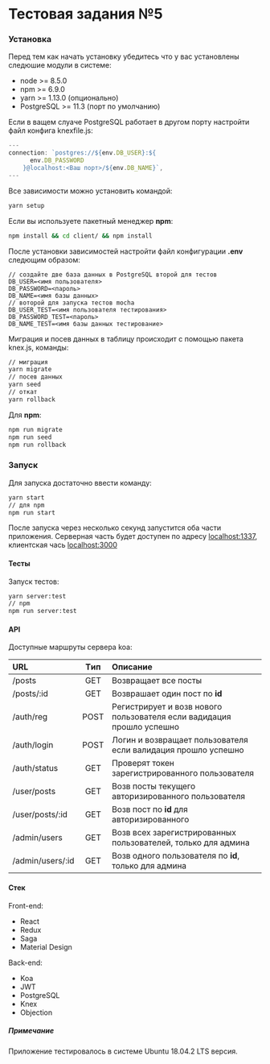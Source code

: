 # Тестовая задания №5
### Установка
Перед тем как начать установку убедитесь что у вас установлены следюшие модули в системе:
* node >= 8.5.0
* npm >= 6.9.0
* yarn >= 1.13.0 (опционально)
* PostgreSQL >= 11.3 (порт по умолчанию)

Если в ващем слуаче PostgreSQL работает в другом порту настройти файл конфига knexfile.js:
```js
---
connection: `postgres://${env.DB_USER}:${
      env.DB_PASSWORD
    }@localhost:<Ваш порт>/${env.DB_NAME}`,
---
```

Все зависимости можно установить командой:
```bash
yarn setup
```
Если вы используете пакетный менеджер **npm**:
```bash
npm install && cd client/ && npm install
```
После установки зависимостей настройти файл конфигурации **.env** следющим образом:
```
// создайте две база данных в PostgreSQL второй для тестов
DB_USER=<имя пользователя>
DB_PASSWORD=<пароль>
DB_NAME=<имя базы данных>
// воторой для запуска тестов mocha
DB_USER_TEST=<имя пользователя тестирования>
DB_PASSWORD_TEST=<пароль>
DB_NAME_TEST=<имя базы данных тестирование>

```
Миграция и посев данных в таблицу происходит с помощью пакета knex.js, команды:
```bash
// миграция
yarn migrate
// посев данных
yarn seed
// откат
yarn rollback
```
Для **npm**:
```bash
npm run migrate
npm run seed
npm run rollback
```
### Запуск
Для запуска достаточно ввести команду:
```bash
yarn start
// для npm 
npm run start
```
После запуска через несколько секунд запустится оба части приложения.
Серверная часть будет доступен по адресу [localhost:1337](http://localhost:1337/), 
клиентская чась [localhost:3000](http://localhost:3000/)

#### Тесты
Запуск тестов:
```bash
yarn server:test
// npm 
npm run server:test

```
#### API
Доступные маршруты сервера koa:

| URL              | Tип     | Описание                                                              |
| :--------------- |:-------:| :-------------------------------------------------------------------- |
| /posts           |  GET    | Возвращает все посты                                                  |
| /posts/:id       |  GET    | Возврашает один пост по **id**                                        |
| /auth/reg        |  POST   | Регистрирует и возв нового пользователя если вадидация прошло успешно |
| /auth/login      |  POST   | Логин и возвращает пользователя если валидация прошло успешно         |
| /auth/status     |  GET    | Проверят токен зарегистрированного пользователя                       |
| /user/posts      |  GET    | Возв посты текущего авторизированного пользователя                    |
| /user/posts/:id  |  GET    | Возв пост по **id** для авторизированного                             |
| /admin/users     |  GET    | Возв всех зарегистрированных пользователей, только для админа         |
| /admin/users/:id |  GET    | Возв одного пользователя по **id**, только для админа                 |

#### Стек
Front-end:
* React
* Redux
* Saga
* Material Design

Back-end:
* Koa
* JWT
* PostgreSQL
* Knex
* Objection

##### Примечание
Приложение тестировалось в системе Ubuntu 18.04.2 LTS версия.
